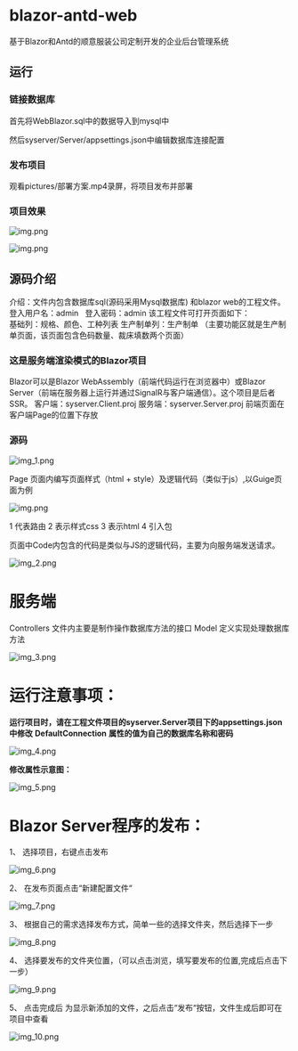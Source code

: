 # blazor-antd-web
基于Blazor和Antd的顺意服装公司定制开发的企业后台管理系统

## 运行

### 链接数据库

首先将WebBlazor.sql中的数据导入到mysql中

然后syserver/Server/appsettings.json中编辑数据库连接配置

### 发布项目

观看pictures/部署方案.mp4录屏，将项目发布并部署

### 项目效果

![img.png](pictures/img_11.png)

![img.png](pictures/img_12.png)

## 源码介绍
介绍：文件内包含数据库sql(源码采用Mysql数据库) 和blazor web的工程文件。
登入用户名：admin  
登入密码：admin
该工程文件可打开页面如下：  
基础列：规格、颜色、工种列表
生产制单列：生产制单
（主要功能区就是生产制单页面，该页面包含色码数量、裁床填数两个页面）

### 这是服务端渲染模式的Blazor项目

Blazor可以是Blazor WebAssembly（前端代码运行在浏览器中）或Blazor Server（前端在服务器上运行并通过SignalR与客户端通信）。这个项目是后者SSR。
客户端：syserver.Client.proj
服务端：syserver.Server.proj
前端页面在客户端Page的位置下存放  

### 源码

![img_1.png](pictures/img_1.png)

Page 页面内编写页面样式（html + style）及逻辑代码（类似于js）,以Guige页面为例

![img.png](pictures/img.png)

1 代表路由
2 表示样式css
3 表示html
4 引入包

页面中Code内包含的代码是类似与JS的逻辑代码，主要为向服务端发送请求。

![img_2.png](pictures/img_2.png)

# 服务端
Controllers 文件内主要是制作操作数据库方法的接口
Model 定义实现处理数据库方法

![img_3.png](pictures/img_3.png)

# 运行注意事项：
**运行项目时，请在工程文件项目的sys****erver.Server****项目下的a****ppsettings.json****中修改** **DefaultConnection** **属性的值为自己的数据库名称和密码**

![img_4.png](pictures/img_4.png)

**修改属性示意图：**

![img_5.png](pictures/img_5.png)

# **Blazor Server程序的发布：**
1、 选择项目，右键点击发布  

![img_6.png](pictures/img_6.png)

2、 在发布页面点击“新建配置文件“  

![img_7.png](pictures/img_7.png)

3、 根据自己的需求选择发布方式，简单一些的选择文件夹，然后选择下一步  

![img_8.png](pictures/img_8.png)

4、 选择要发布的文件夹位置，（可以点击浏览，填写要发布的位置,完成后点击下一步）  

![img_9.png](pictures/img_9.png)

5、 点击完成后 为显示新添加的文件，之后点击“发布“按钮，文件生成后即可在项目中查看

![img_10.png](pictures/img_10.png)
